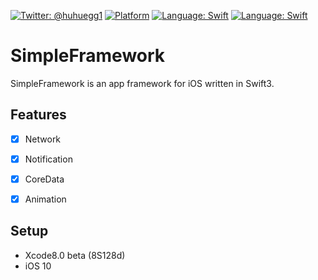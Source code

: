 [![Twitter: @huhuegg1](https://img.shields.io/badge/contact-@pepibumur-blue.svg?style=flat)](https://twitter.com/huhuegg1)
[![Platform](https://img.shields.io/badge/platform-iOS-lightgrey.svg)](http://cocoadocs.org/docsets/SwiftForms)
[![Language: Swift](https://img.shields.io/badge/lang-Swift-yellow.svg?style=flat)](https://developer.apple.com/swift/)
[![Language: Swift](https://img.shields.io/badge/license-MIT-lightgrey.svg?style=flat)](http://opensource.org/licenses/MIT)

# SimpleFramework

SimpleFramework is an app framework for iOS written in Swift3.


## Features

- [x] Network
- [x] Notification
- [x] CoreData
- [x] Animation


## Setup

- Xcode8.0 beta (8S128d)
- iOS 10

